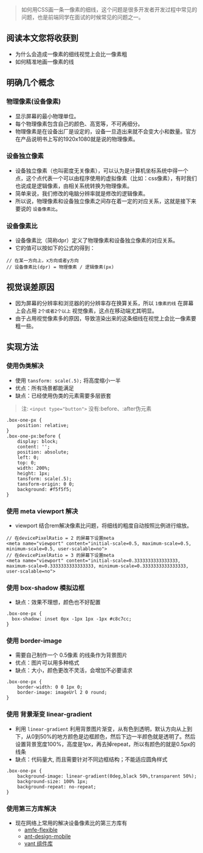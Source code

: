 > 如何用CSS画一条一像素的细线，这个问题是很多开发者开发过程中常见的问题，也是前端同学在面试的时候常见的问题之一。

## 阅读本文您将收获到
* 为什么会造成一像素的细线视觉上会比一像素粗
* 如何精准地画一像素的线

## 明确几个概念
### 物理像素(设备像素)
* 显示屏幕的最小物理单位。
* 每个物理像素包含自己的颜色、高宽等，不可再细分。
* 物理像素是在设备出厂是设定的，设备一旦造出来就不会变大小和数量。官方在产品说明书上写的1920x1080就是说的物理像素。

### 设备独立像素
* 设备独立像素（也叫密度无关像素），可以认为是计算机坐标系统中得一个点，这个点代表一个可以由程序使用的虚拟像素（比如：css像素），有时我们也说成是逻辑像素，由相关系统转换为物理像素。
* 简单来说，我们修改的电脑分辨率就是修改的逻辑像素。
* 所以说，物理像素和设备独立像素之间存在着一定的对应关系，这就是接下来要说的 `设备像素比`。

### 设备像素比
* 设备像素比（简称dpr）定义了物理像素和设备独立像素的对应关系。
* 它的值可以按如下的公式的得到：

```
// 在某一方向上，x方向或者y方向
// 设备像素比(dpr) = 物理像素 / 逻辑像素(px)
```

## 视觉误差原因
* 因为屏幕的分辨率和浏览器的的分辨率存在换算关系，所以 `1像素的线` 在屏幕上会占用 `2个或者2个以上` 视觉像素，这点在移动端尤其明显。
* 由于占用视觉像素多的原因，导致渲染出来的这条细线在视觉上会比一像素要粗一些。

## 实现方法
### 使用伪类解决
* 使用 `tansform: scale(.5);` 将高度缩小一半
* 优点：所有场景都能满足
* 缺点：已经使用伪类的元素需要多层嵌套

> 注: `<input type="button">` 没有:before、:after伪元素

```
.box-one-px {
	position: relative;
}
.box-one-px:before {
	display: block;
	content: '';
	position: absolute;
	left: 0;
	top: 0;
	width: 200%;
	height: 1px;
	tansform: scale(.5);
	tansform-origin: 0 0;
	background: #f5f5f5;
}
```

### 使用 meta viewport 解决
* viewport 结合rem解决像素比问题，将细线的粗度自动按照比例进行缩放。

```
// 在devicePixelRatio = 2 的屏幕下设置meta
<meta name="viewport" content="initial-scale=0.5, maximum-scale=0.5, minimum-scale=0.5, user-scalable=no">
// 在devicePixelRatio = 3 的屏幕下设置meta
<meta name="viewport" content="initial-scale=0.3333333333333333, maximum-scale=0.3333333333333333, minimum-scale=0.3333333333333333, user-scalable=no">
```

### 使用 box-shadow 模拟边框
* 缺点：效果不理想，颜色也不好配置

```
.box-one-px {	
  box-shadow: inset 0px -1px 1px -1px #c8c7cc;
}
```

### 使用 border-image
* 需要自己制作一个 0.5像素 的线条作为背景图片
* 优点：图片可以用多种格式
* 缺点：大小，颜色更改不灵活，会增加不必要请求

```
.box-one-px {	
    border-width: 0 0 1px 0;	
    border-image: imageUrl 2 0 round;	
}
```

### 使用 背景渐变 linear-gradient
* 利用 `linear-gradient` 利用背景图片渐变，从有色到透明，默认方向从上到下，从0到50%的地方颜色是边框颜色，然后下边一半颜色就是透明了。然后设置背景宽度100%，高度是1px，再去掉repeat，所以有颜色的就是0.5px的线条
* 缺点：代码量大, 而且需要针对不同边框结构；不能适应圆角样式

```
.box-one-px {	
    background-image: linear-gradient(0deg,black 50%,transparent 50%);
    background-size: 100% 1px;	
    background-repeat: no-repeat;	
}
```

### 使用第三方库解决
* 现在网络上常用的解决设备像素比的第三方库有
	* [amfe-flexible](https://github.com/amfe/lib-flexible)
	* [ant-design-mobile](https://github.com/ant-design/ant-design-mobile/blob/master/components/style/mixins/hairline.less)
	* [vant 组件库](https://github.com/youzan/vant/blob/dev/src/style/mixins/hairline.less)